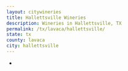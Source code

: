 ```yaml
---
layout: citywineries
title: Hallettsville Wineries
description: Wineries in Hallettsville, TX
permalink: /tx/lavaca/hallettsville/
state: tx
county: lavaca
city: hallettsville
---
```

-
